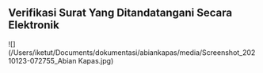 ## Verifikasi Surat Yang Ditandatangani Secara Elektronik



![](/Users/iketut/Documents/dokumentasi/abiankapas/media/Screenshot_20210123-072755_Abian Kapas.jpg)